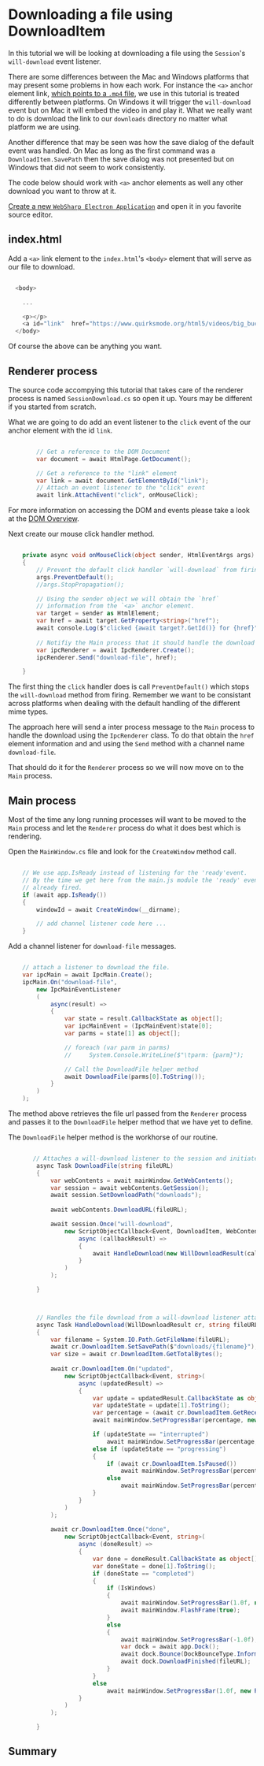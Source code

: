 # Downloading a file using DownloadItem

In this tutorial we will be looking at downloading a file using the `Session`'s `will-download` event listener.

There are some differences between the Mac and Windows platforms that may present some problems in how each work.  For instance the `<a>` anchor element link, [which points to a `.mp4` file](https://www.quirksmode.org/html5/videos/big_buck_bunny.mp4), we use in this tutorial is treated differently between platforms.  On Windows it will trigger the `will-download` event but on Mac it will embed the video in and play it.  What we really want to do is download the link to our `downloads` directory no matter what platform we are using.

Another difference that may be seen was how the save dialog of the default event was handled.  On Mac as long as the first command was a `DownloadItem.SavePath` then the save dialog was not presented but on Windows that did not seem to work consistently.

The code below should work with `<a>` anchor elements as well any other download you want to throw at it.

[Create a new `WebSharp Electron Application`](https://github.com/xamarin/WebSharp/blob/master/docs/getting-started/getting-started-websharp-electron-application.md#generate-a-websharp-electron-application) and open it in you favorite source editor.  

## index.html

Add a `<a>` link element to the `index.html`'s `<body>` element that will serve as our file to download.

```js

  <body>

    ...

    <p></p>
    <a id="link"  href="https://www.quirksmode.org/html5/videos/big_buck_bunny.mp4">Click to download</a>
  </body>

```

Of course the above can be anything you want.  

## Renderer process

The source code accompying this tutorial that takes care of the renderer process is named `SessionDownload.cs` so open it up.  Yours may be different if you started from scratch.

What we are going to do add an event listener to the `click` event of the our anchor element with the id `link`.

```cs

        // Get a reference to the DOM Document
        var document = await HtmlPage.GetDocument();

        // Get a reference to the "link" element
        var link = await document.GetElementById("link");
        // Attach an event listener to the "click" event
        await link.AttachEvent("click", onMouseClick);

```

For more information on accessing the DOM and events please take a look at the [DOM Overview](../DOM/overview.md).

Next create our mouse click handler method.

```cs

    private async void onMouseClick(object sender, HtmlEventArgs args)
    {
        // Prevent the default click handler `will-download` from firing.
        args.PreventDefault();
        //args.StopPropagation();

        // Using the sender object we will obtain the `href`
        // information from the `<a>` anchor element.
        var target = sender as HtmlElement;
        var href = await target.GetProperty<string>("href");
        await console.Log($"clicked {await target?.GetId()} for {href}");
        
        // Notifiy the Main process that it should handle the download
        var ipcRenderer = await IpcRenderer.Create();
        ipcRenderer.Send("download-file", href);

    }

```

The first thing the `click` handler does is call `PreventDefault()` which stops the `will-download` method from firing.  Remember we want to be consistant across platforms when dealing with the default handling of the different mime types.

The approach here will send a inter process message to the `Main` process to handle the download using the `IpcRenderer` class.  To do that obtain the `href` element information and and using the `Send` method with a channel name `download-file`.

That should do it for the `Renderer` process so we will now move on to the `Main` process.

## Main process

Most of the time any long running processes will want to be moved to the `Main` process and let the `Renderer` process do what it does best which is rendering.

Open the `MainWindow.cs` file and look for the `CreateWindow` method call.

```cs

    // We use app.IsReady instead of listening for the 'ready'event.
    // By the time we get here from the main.js module the 'ready' event has
    // already fired.
    if (await app.IsReady())
    {
        windowId = await CreateWindow(__dirname);

        // add channel listener code here ...
    }    

```

Add a channel listener for `download-file` messages.

```cs

    // attach a listener to download the file.
    var ipcMain = await IpcMain.Create();
    ipcMain.On("download-file",
        new IpcMainEventListener
        (
            async(result) =>
            {
                var state = result.CallbackState as object[];
                var ipcMainEvent = (IpcMainEvent)state[0];
                var parms = state[1] as object[];

                // foreach (var parm in parms)
                //     System.Console.WriteLine($"\tparm: {parm}");

                // Call the DownloadFile helper method
                await DownloadFile(parms[0].ToString());
            }
        )
    );

```

The method above retrieves the file url passed from the `Renderer` process and passes it to the `DownloadFile` helper method that we have yet to define.

The `DownloadFile` helper method is the workhorse of our routine.

```cs

       // Attaches a will-download listener to the session and initiates the download
        async Task DownloadFile(string fileURL)
        {
            var webContents = await mainWindow.GetWebContents();
            var session = await webContents.GetSession();
            await session.SetDownloadPath("downloads");
            
            await webContents.DownloadURL(fileURL);

            await session.Once("will-download",
                new ScriptObjectCallback<Event, DownloadItem, WebContents>(
                    async (callbackResult) => 
                    {
                        await HandleDownload(new WillDownloadResult(callbackResult), fileURL);
                    }
                )
            );

        }

```




```cs


        // Handles the file download from a will-download listener attached to a session.
        async Task HandleDownload(WillDownloadResult cr, string fileURL)
        {
            var filename = System.IO.Path.GetFileName(fileURL);
            await cr.DownloadItem.SetSavePath($"downloads/{filename}");
            var size = await cr.DownloadItem.GetTotalBytes();
            
            await cr.DownloadItem.On("updated",
                new ScriptObjectCallback<Event, string>(
                    async (updatedResult) => 
                    {
                        var update = updatedResult.CallbackState as object[];
                        var updateState = update[1].ToString();
                        var percentage = (await cr.DownloadItem.GetReceivedBytes()) / (float)size;
                        await mainWindow.SetProgressBar(percentage, new ProgressBarOptions() {Mode = ProgressBarMode.Normal});

                        if (updateState == "interrupted")
                            await mainWindow.SetProgressBar(percentage, new ProgressBarOptions() {Mode = ProgressBarMode.Error});
                        else if (updateState == "progressing")
                        {
                            if (await cr.DownloadItem.IsPaused())
                                await mainWindow.SetProgressBar(percentage, new ProgressBarOptions() {Mode = ProgressBarMode.Paused});
                            else
                                await mainWindow.SetProgressBar(percentage, new ProgressBarOptions() {Mode = ProgressBarMode.Normal});                                                                
                        }
                    }
                )
            );
            
            await cr.DownloadItem.Once("done",
                new ScriptObjectCallback<Event, string>(
                    async (doneResult) => 
                    {
                        var done = doneResult.CallbackState as object[];
                        var doneState = done[1].ToString(); 
                        if (doneState == "completed")
                        {
                            if (IsWindows)
                            {
                                await mainWindow.SetProgressBar(1.0f, new ProgressBarOptions() {Mode = ProgressBarMode.None});
                                await mainWindow.FlashFrame(true);
                            }
                            else
                            {
                                await mainWindow.SetProgressBar(-1.0f);
                                var dock = await app.Dock();
                                await dock.Bounce(DockBounceType.Informational);
                                await dock.DownloadFinished(fileURL);
                            }
                        }
                        else 
                            await mainWindow.SetProgressBar(1.0f, new ProgressBarOptions() {Mode = ProgressBarMode.Error});
                    }
                )
            );

        }

```





 





## Summary